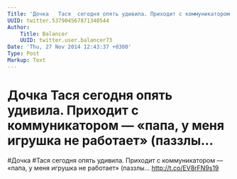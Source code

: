 ```yaml
---
Title: 'Дочка   Тася  сегодня опять удивила. Приходит с коммуникатором — «папа, у меня игрушка не работает» (паззлы...'
UUID: twitter.537904567871340544
Author:
    Title: Balancer
    UUID: twitter.user.balancer73
Date: 'Thu, 27 Nov 2014 12:43:37 +0300'
Type: Post
Markup: Text
---
```


# Дочка   Тася  сегодня опять удивила. Приходит с коммуникатором — «папа, у меня игрушка не работает» (паззлы...

#Дочка   #Тася  сегодня опять удивила. Приходит с
коммуникатором — «папа, у меня игрушка не работает»
(паззлы... http://t.co/EV8rFN9s19